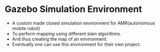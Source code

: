 # Gazebo Simulation Environment
+ A custom made closed simulation environment for AMR(autonomous mobile robot) 
+ To perform mapping using different slam algorithms. 
+ And thus creating the map of an environment.
+ Eventually one can use this environment for their own project.
